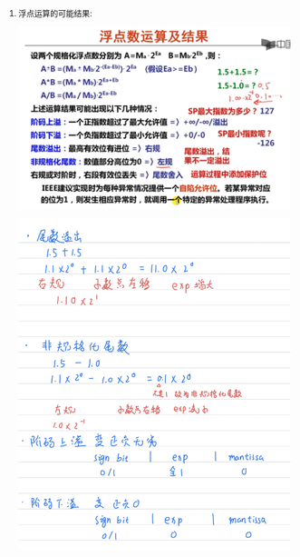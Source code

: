 1. 浮点运算的可能结果:

   ![ppt](https://github.com/SteveLauC/pic/blob/main/Screen%20Shot%202022-03-27%20at%2011.26.09%20AM.png)

   ![note](https://github.com/SteveLauC/pic/blob/main/IMG_1623.jpg)
